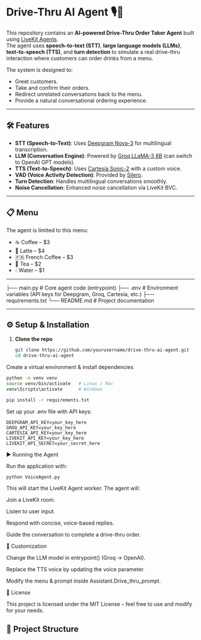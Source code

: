 # Drive-Thru AI Agent 🎙️🍵  

This repository contains an **AI-powered Drive-Thru Order Taker Agent** built using [LiveKit Agents](https://docs.livekit.io/agents/).  
The agent uses **speech-to-text (STT)**, **large language models (LLMs)**, **text-to-speech (TTS)**, and **turn detection** to simulate a real drive-thru interaction where customers can order drinks from a menu.  

The system is designed to:  
- Greet customers.  
- Take and confirm their orders.  
- Redirect unrelated conversations back to the menu.  
- Provide a natural conversational ordering experience.  

---

## 🛠️ Features  

- **STT (Speech-to-Text)**: Uses [Deepgram Nova-3](https://deepgram.com/) for multilingual transcription.  
- **LLM (Conversation Engine)**: Powered by [Groq LLaMA-3 8B](https://groq.com/) (can switch to OpenAI GPT models).  
- **TTS (Text-to-Speech)**: Uses [Cartesia Sonic-2](https://cartesia.ai/) with a custom voice.  
- **VAD (Voice Activity Detection)**: Provided by [Silero](https://github.com/snakers4/silero-vad).  
- **Turn Detection**: Handles multilingual conversations smoothly.  
- **Noise Cancellation**: Enhanced noise cancellation via LiveKit BVC.  

---

## 📋 Menu  

The agent is limited to this menu:  

- ☕ Coffee – $3  
- 🥛 Latte – $4  
- 🇫🇷 French Coffee – $3  
- 🍵 Tea – $2  
- 💧 Water – $1  

---

├── main.py # Core agent code (entrypoint)
├── .env # Environment variables (API keys for Deepgram, Groq, Cartesia, etc.)
├── requirements.txt
└── README.md # Project documentation


---

## ⚙️ Setup & Installation  

1. **Clone the repo**  
   ```bash
   git clone https://github.com/yourusername/drive-thru-ai-agent.git
   cd drive-thru-ai-agent
   
Create a virtual environment & install dependencies
```bash
python -m venv venv
source venv/bin/activate   # Linux / Mac
venv\Scripts\activate      # Windows

pip install -r requirements.txt
```

Set up your .env file with API keys:
```
DEEPGRAM_API_KEY=your_key_here
GROQ_API_KEY=your_key_here
CARTESIA_API_KEY=your_key_here
LIVEKIT_API_KEY=your_key_here
LIVEKIT_API_SECRET=your_secret_here
```

▶️ Running the Agent

Run the application with:
```
python VoiceAgent.py
```

This will start the LiveKit Agent worker. The agent will:

Join a LiveKit room.

Listen to user input.

Respond with concise, voice-based replies.

Guide the conversation to complete a drive-thru order.

🚀 Customization

Change the LLM model in entrypoint() (Groq → OpenAI).

Replace the TTS voice by updating the voice parameter.

Modify the menu & prompt inside Assistant.Drive_thru_prompt.

📜 License

This project is licensed under the MIT License – feel free to use and modify for your needs.







## 📂 Project Structure  

